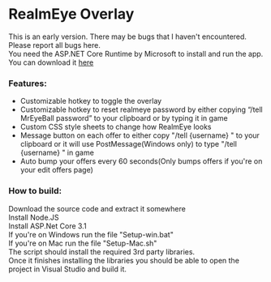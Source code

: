 ﻿# RealmEye Overlay

This is an early version. There may be bugs that I haven't encountered. Please report all bugs here.  
You need the ASP.NET Core Runtime by Microsoft to install and run the app. You can download it [here](https://dotnet.microsoft.com/download/dotnet-core/3.1) 


### Features:
- Customizable hotkey to toggle the overlay
- Customizable hotkey to reset realmeye password by either copying “/tell MrEyeBall password” to your clipboard or by typing it in game
- Custom CSS style sheets to change how RealmEye looks
- Message button on each offer to either copy "/tell {username} " to your clipboard or it will use PostMessage(Windows only) to type "/tell {username} " in game
- Auto bump your offers every 60 seconds(Only bumps offers if you're on your edit offers page)


### How to build:
Download the source code and extract it somewhere  
Install Node.JS  
Install ASP.Net Core 3.1  
If you're on Windows run the file "Setup-win.bat"  
If you're on Mac run the file "Setup-Mac.sh"  
The script should install the required 3rd party libraries.  
Once it finishes installing the libraries you should be able to open the project in Visual Studio and build it.  

